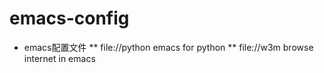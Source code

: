 # emacs-config
* emacs配置文件
** file://python  emacs for python
** file://w3m     browse internet in emacs

